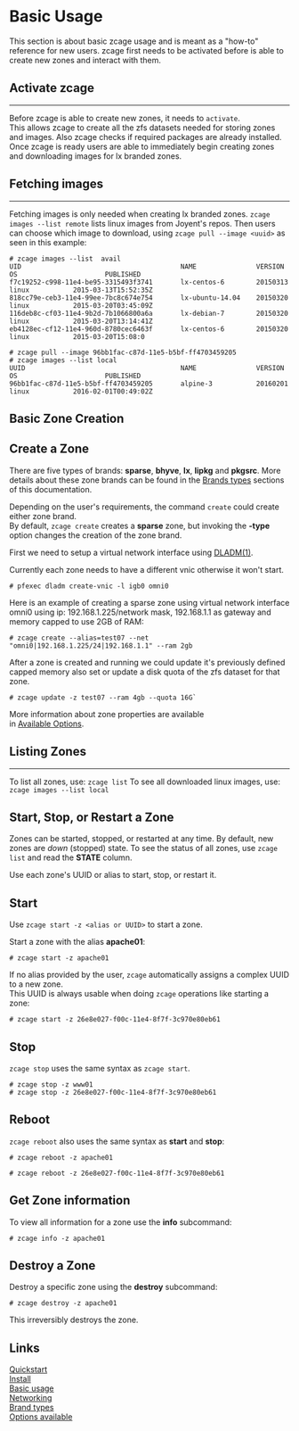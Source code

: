 # Basic Usage

This section is about basic zcage usage and is meant as a "how-to"
reference for new users.
zcage first needs to be activated before is able to create new zones
and interact with them.
  
  
## Activate zcage
-----------------

Before zcage is able to create new zones, it needs to `activate`.  
This allows zcage to create all the zfs datasets needed for storing zones 
and images. Also zcage checks if required packages are already installed.
Once zcage is ready  users are able to immediately
begin creating zones and downloading images for lx branded zones.

## Fetching images 
------------------
Fetching images is only needed when creating lx branded zones. 
`zcage images --list remote` lists linux images from Joyent's repos.
Then users can choose which image to download, using 
`zcage pull --image <uuid>` as seen in this example:

```
# zcage images --list  avail
UID                                        NAME               VERSION         OS                      PUBLISHED
f7c19252-c998-11e4-be95-3315493f3741       lx-centos-6        20150313        linux           2015-03-13T15:52:35Z
818cc79e-ceb3-11e4-99ee-7bc8c674e754       lx-ubuntu-14.04    20150320        linux           2015-03-20T03:45:09Z
116deb8c-cf03-11e4-9b2d-7b1066800a6a       lx-debian-7        20150320        linux           2015-03-20T13:14:41Z
eb4128ec-cf12-11e4-960d-8780cec6463f       lx-centos-6        20150320        linux           2015-03-20T15:08:0
```
   
```
# zcage pull --image 96bb1fac-c87d-11e5-b5bf-ff4703459205 
# zcage images --list local
UUID                                       NAME               VERSION         OS                      PUBLISHED
96bb1fac-c87d-11e5-b5bf-ff4703459205       alpine-3           20160201        linux           2016-02-01T00:49:02Z

```
   
## Basic Zone Creation
   

Create a Zone 
-------------

There are five types of brands: **sparse**, **bhyve**, **lx**, **lipkg** and
**pkgsrc**. More details about these zone brands can be found in the 
[Brands types](https://github.com/cneira/zcage/blob/master/docs/brand-types.md) sections of this documentation. 

Depending on the user's requirements, the command `create` could create either zone brand.  
By default, `zcage create` creates a **sparse** zone, but invoking the
**-type** option changes the creation of the zone brand. 

First we need to setup a virtual network interface using [DLADM(1)](https://illumos.org/man/1M/dladm).  

Currently each zone needs to have a different vnic otherwise it won't start.
   
```
# pfexec dladm create-vnic -l igb0 omni0
```
  
Here is an example of creating a sparse zone using virtual network interface 
omni0 using ip: 192.168.1.225/network mask, 192.168.1.1 as gateway and memory 
capped to use 2GB of RAM:  

```
# zcage create --alias=test07 --net "omni0|192.168.1.225/24|192.168.1.1" --ram 2gb
```
   

After a zone is created and running we could update it's previously defined capped memory 
also set or update a disk quota of the zfs dataset for that zone.
   

```
# zcage update -z test07 --ram 4gb --quota 16G`
```
  

More information about zone properties are available  
in [Available Options](https://github.com/cneira/zcage/blob/master/docs/Options.md).   
  

## Listing Zones
-------------

To list all zones, use: `zcage list`
To see all downloaded linux images, use: `zcage images --list local`


Start, Stop, or Restart a Zone
------------------------------

Zones can be started, stopped, or restarted at any time. By default, new
zones are  *down* (stopped) state. To see the status of all zones,
use `zcage list` and read the **STATE** column.
  
   
Use each zone's UUID or alias to start, stop, or restart it.

Start
------

Use `zcage start -z <alias or UUID>` to start a zone.

Start a zone with the alias **apache01**:
   
```
# zcage start -z apache01
```

If no alias provided by the user, `zcage` automatically assigns a complex UUID to a new zone.  
This UUID is always usable when doing `zcage` operations like starting a zone:
   

```
# zcage start -z 26e8e027-f00c-11e4-8f7f-3c970e80eb61
```


Stop
-----

`zcage stop` uses the same syntax as `zcage start`.

```
# zcage stop -z www01
# zcage stop -z 26e8e027-f00c-11e4-8f7f-3c970e80eb61
```

Reboot
--------
  
`zcage reboot` also uses the same syntax as **start** and **stop**:

```
# zcage reboot -z apache01

# zcage reboot -z 26e8e027-f00c-11e4-8f7f-3c970e80eb61
```

Get Zone information 
----------------------
  
   
To view all information for a zone use the **info** subcommand:
   
```
# zcage info -z apache01
```

Destroy a Zone
--------------

Destroy a specific zone using the **destroy** subcommand:
   
```
# zcage destroy -z apache01
```
  
<aside class="warning">
 This irreversibly destroys the zone. 
</aside>
  
## Links

   [Quickstart](https://github.com/cneira/zcage/blob/master/docs/quickstart.md)  
   [Install](https://github.com/cneira/zcage/blob/master/docs/install.md)  
   [Basic usage](https://github.com/cneira/zcage/blob/master/docs/basic-use.md)  
   [Networking](https://github.com/cneira/zcage/blob/master/docs/networking.md)  
   [Brand types](https://github.com/cneira/zcage/blob/master/docs/brand-types.md)  
   [Options available](https://github.com/cneira/zcage/blob/master/docs/Options.md)    
